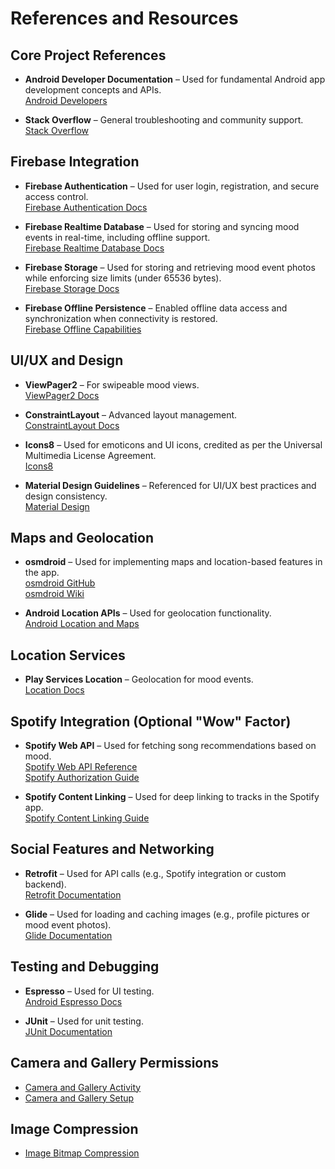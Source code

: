 # References and Resources

## Core Project References
- **Android Developer Documentation** – Used for fundamental Android app development concepts and APIs.  
  [Android Developers](https://developer.android.com/docs)

- **Stack Overflow** – General troubleshooting and community support.  
  [Stack Overflow](https://stackoverflow.com/)

## Firebase Integration
- **Firebase Authentication** – Used for user login, registration, and secure access control.  
  [Firebase Authentication Docs](https://firebase.google.com/docs/auth)

- **Firebase Realtime Database** – Used for storing and syncing mood events in real-time, including offline support.  
  [Firebase Realtime Database Docs](https://firebase.google.com/docs/database)

- **Firebase Storage** – Used for storing and retrieving mood event photos while enforcing size limits (under 65536 bytes).  
  [Firebase Storage Docs](https://firebase.google.com/docs/storage)

- **Firebase Offline Persistence** – Enabled offline data access and synchronization when connectivity is restored.  
  [Firebase Offline Capabilities](https://firebase.google.com/docs/database/android/offline-capabilities)

## UI/UX and Design
- **ViewPager2** – For swipeable mood views.  
  [ViewPager2 Docs](https://developer.android.com/guide/navigation/navigation-swipe-view-2)

- **ConstraintLayout** – Advanced layout management.  
  [ConstraintLayout Docs](https://developer.android.com/training/constraint-layout)

- **Icons8** – Used for emoticons and UI icons, credited as per the Universal Multimedia License Agreement.  
  [Icons8](https://icons8.com)
  
- **Material Design Guidelines** – Referenced for UI/UX best practices and design consistency.  
  [Material Design](https://material.io/design)

## Maps and Geolocation
- **osmdroid** – Used for implementing maps and location-based features in the app.  
  [osmdroid GitHub](https://github.com/osmdroid/osmdroid)  
  [osmdroid Wiki](https://github.com/osmdroid/osmdroid/wiki)

- **Android Location APIs** – Used for geolocation functionality.  
  [Android Location and Maps](https://developer.android.com/training/location)

## Location Services
- **Play Services Location** – Geolocation for mood events.  
  [Location Docs](https://developers.google.com/location-context)

## Spotify Integration (Optional "Wow" Factor)
- **Spotify Web API** – Used for fetching song recommendations based on mood.  
  [Spotify Web API Reference](https://developer.spotify.com/documentation/web-api/reference/get-recommendations)  
  [Spotify Authorization Guide](https://developer.spotify.com/documentation/web-api/concepts/authorization)

- **Spotify Content Linking** – Used for deep linking to tracks in the Spotify app.  
  [Spotify Content Linking Guide](https://developer.spotify.com/documentation/general/guides/content-linking-guide)

## Social Features and Networking
- **Retrofit** – Used for API calls (e.g., Spotify integration or custom backend).  
  [Retrofit Documentation](https://square.github.io/retrofit/)

- **Glide** – Used for loading and caching images (e.g., profile pictures or mood event photos).  
  [Glide Documentation](https://bumptech.github.io/glide/)

## Testing and Debugging
- **Espresso** – Used for UI testing.  
  [Android Espresso Docs](https://developer.android.com/training/testing/espresso)

- **JUnit** – Used for unit testing.  
  [JUnit Documentation](https://junit.org/junit5/docs/current/user-guide/)

## Camera and Gallery Permissions
- [Camera and Gallery Activity](https://stackoverflow.com/questions/67115099/how-do-i-use-registerforactivityresult-to-launch-camera?utm_source=chatgpt.com)
- [Camera and Gallery Setup](https://www.youtube.com/watch?v=nOtlFl1aUCw)

## Image Compression
- [Image Bitmap Compression](https://www.youtube.com/watch?v=j4h_L2pzZs0&t=2s)
